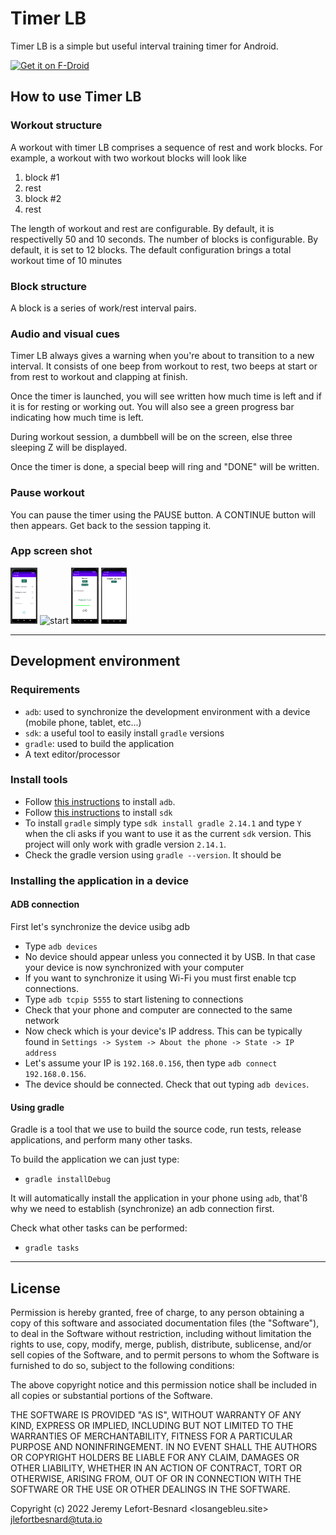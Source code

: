 # Timer LB

Timer LB is a simple but useful interval training timer for Android.

<a href="https://f-droid.org/packages/losangebleu.site.timerLB/" target="_blank">
<img src="https://f-droid.org/badge/get-it-on.png" alt="Get it on F-Droid" height="90"/></a>
</a>

## How to use Timer LB

### Workout structure

A workout with timer LB comprises a sequence of rest and work blocks. For example, a workout with two workout blocks will look like

1. block #1
2. rest
3. block #2
4. rest

The length of workout and rest are configurable. By default, it is respectivelly 50 and 10 seconds.
The number of blocks is configurable. By default, it is set to 12 blocks.
The default configuration brings a total workout time of 10 minutes

### Block structure

A block is a series of work/rest interval pairs. 

### Audio and visual cues

Timer LB always gives a warning when you're about to transition to a new interval. 
It consists of one beep from workout to rest, two beeps at start or from rest to workout and clapping at finish.

Once the timer is launched, you will see written how much time is left and if it is for resting or working out.
You will also see a green progress bar indicating how much time is left.

During workout session, a dumbbell will be on the screen, else three sleeping Z will be displayed.

Once the timer is done, a special beep will ring and "DONE" will be written.

### Pause workout

You can pause the timer using the PAUSE button. A CONTINUE button will then appears. Get back to the session tapping it.

### App screen shot
<img src="start.PNG" alt="start" height="90"/>
<img src="ongoing.PNG" alt="start" height="90"/>
<img src="paused.PNG" alt="start" height="90"/>
<img src="end.PNG" alt="start" height="90"/>

---

## Development environment

### Requirements

+ `adb`: used to synchronize the development environment with a device (mobile phone, tablet, etc...)
+ `sdk`: a useful tool to easily install `gradle` versions
+ `gradle`: used to build the application
+ A text editor/processor

### Install tools

+ Follow [this instructions](https://developer.android.com/studio/command-line/adb) to install `adb`.
+ Follow [this instructions](https://sdkman.io/install) to install `sdk`
+ To install `gradle` simply type `sdk install gradle 2.14.1` and type `Y` when the cli asks if you want to use it as the current `sdk` version. This project will only work with gradle version `2.14.1`.
+ Check the gradle version using `gradle --version`. It should be 

### Installing the application in a device

#### ADB connection

First let's synchronize the device usibg adb

+ Type `adb devices`
+ No device should appear unless you connected it by USB. In that case your device is now synchronized with your computer
+ If you want to synchronize it using Wi-Fi you must first enable tcp connections.
+ Type `adb tcpip 5555` to start listening to connections
+ Check that your phone and computer are connected to the same network
+ Now check which is your device's IP address. This can be typically found in `Settings -> System -> About the phone -> State -> IP address`
+ Let's assume your IP is `192.168.0.156`, then type `adb connect 192.168.0.156`.
+ The device should be connected. Check that out typing `adb devices`.

#### Using gradle

Gradle is a tool that we use to build the source code, run tests, release applications, and perform many other tasks.

To build the application we can just type:

+ `gradle installDebug`

It will automatically install the application in your phone using `adb`, that'ß why we need to establish (synchronize) an adb connection first.

Check what other tasks can be performed:

+ `gradle tasks`

---

## License

Permission is hereby granted, free of charge, to any person obtaining a copy
of this software and associated documentation files (the "Software"), to deal
in the Software without restriction, including without limitation the rights
to use, copy, modify, merge, publish, distribute, sublicense, and/or sell
copies of the Software, and to permit persons to whom the Software is
furnished to do so, subject to the following conditions:

The above copyright notice and this permission notice shall be included in
all copies or substantial portions of the Software.
 
THE SOFTWARE IS PROVIDED "AS IS", WITHOUT WARRANTY OF ANY KIND, EXPRESS OR
IMPLIED, INCLUDING BUT NOT LIMITED TO THE WARRANTIES OF MERCHANTABILITY,
FITNESS FOR A PARTICULAR PURPOSE AND NONINFRINGEMENT. IN NO EVENT SHALL THE
AUTHORS OR COPYRIGHT HOLDERS BE LIABLE FOR ANY CLAIM, DAMAGES OR OTHER
LIABILITY, WHETHER IN AN ACTION OF CONTRACT, TORT OR OTHERWISE, ARISING FROM,
OUT OF OR IN CONNECTION WITH THE SOFTWARE OR THE USE OR OTHER DEALINGS IN
THE SOFTWARE.

Copyright (c) 2022 Jeremy Lefort-Besnard <losangebleu.site> <jlefortbesnard@tuta.io>
